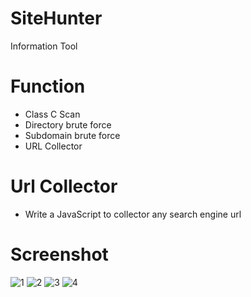 # SiteHunter
Information Tool

# Function
- Class C Scan
- Directory brute force
- Subdomain brute force
- URL Collector

# Url Collector
- Write a JavaScript to collector any search engine url

# Screenshot
![1](https://github.com/malbuffer4pt/SiteHunter/blob/main/1.png)
![2](https://github.com/malbuffer4pt/SiteHunter/blob/main/2.png)
![3](https://github.com/malbuffer4pt/SiteHunter/blob/main/3.png)
![4](https://github.com/malbuffer4pt/SiteHunter/blob/main/4.png)
